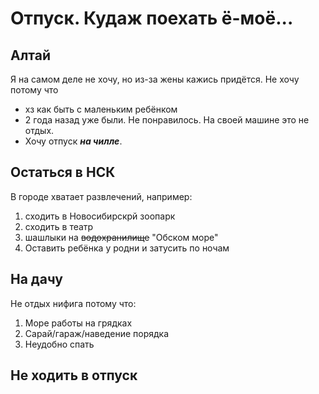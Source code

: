 # Отпуск. Кудаж поехать ё-моё...

## Алтай
Я на самом деле не хочу, но из-за жены кажись придётся.
Не хочу потому что
* хз как быть с маленьким ребёнком
* 2 года назад уже были. Не понравилось. На своей машине это не отдых.
* Хочу отпуск _**на чилле**_.

## Остаться в НСК
В городе хватает развлечений, например:
1. сходить в Новосибирскрй зоопарк
2. сходить в театр
3. шашлыки на ~~водохранилище~~ "Обском море"
4. Оставить ребёнка у родни и затусить по ночам 
## На дачу
Не отдых нифига потому что:
1. Море работы на грядках
2. Сарай/гараж/наведение порядка
3. Неудобно спать
## Не ходить в отпуск